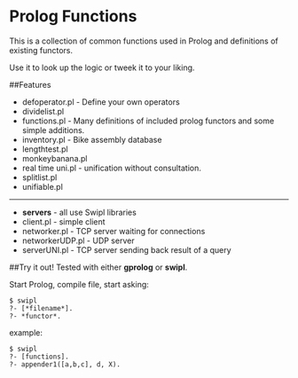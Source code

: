 Prolog Functions
========

This is a collection of common functions used in Prolog and definitions of existing functors.

Use it to look up the logic or tweek it to your liking.

##Features
- defoperator.pl - Define your own operators
- dividelist.pl
- functions.pl - Many definitions of included prolog functors and some simple additions.
- inventory.pl - Bike assembly database
- lengthtest.pl
- monkeybanana.pl 
- real time uni.pl - unification without consultation. 
- splitlist.pl 
- unifiable.pl
---------
- **servers** - all use Swipl libraries
- client.pl - simple client
- networker.pl - TCP server waiting for connections
- networkerUDP.pl - UDP server 
- serverUNI.pl - TCP server sending back result of a query


##Try it out!
Tested with either **gprolog** or **swipl**.

Start Prolog, compile file, start asking:

    $ swipl
    ?- [*filename*]. 
    ?- *functor*.

example:

    $ swipl
    ?- [functions].
    ?- appender1([a,b,c], d, X).

